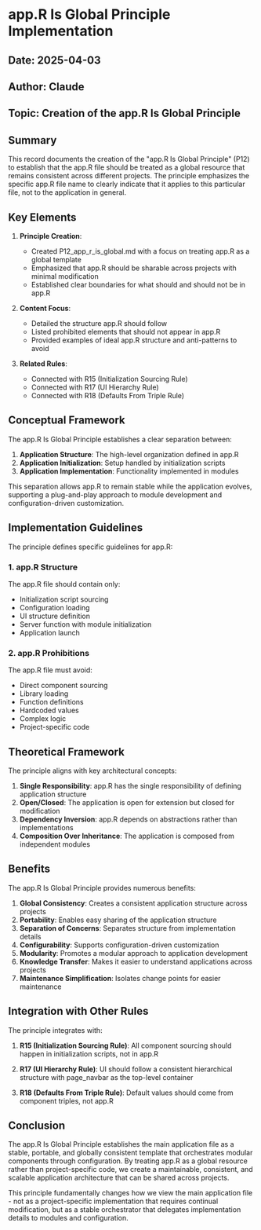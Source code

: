 # app.R Is Global Principle Implementation

## Date: 2025-04-03
## Author: Claude
## Topic: Creation of the app.R Is Global Principle

## Summary

This record documents the creation of the "app.R Is Global Principle" (P12) to establish that the app.R file should be treated as a global resource that remains consistent across different projects. The principle emphasizes the specific app.R file name to clearly indicate that it applies to this particular file, not to the application in general.

## Key Elements

1. **Principle Creation**:
   - Created P12_app_r_is_global.md with a focus on treating app.R as a global template
   - Emphasized that app.R should be sharable across projects with minimal modification
   - Established clear boundaries for what should and should not be in app.R

2. **Content Focus**:
   - Detailed the structure app.R should follow
   - Listed prohibited elements that should not appear in app.R
   - Provided examples of ideal app.R structure and anti-patterns to avoid

3. **Related Rules**:
   - Connected with R15 (Initialization Sourcing Rule)
   - Connected with R17 (UI Hierarchy Rule)
   - Connected with R18 (Defaults From Triple Rule)

## Conceptual Framework

The app.R Is Global Principle establishes a clear separation between:

1. **Application Structure**: The high-level organization defined in app.R
2. **Application Initialization**: Setup handled by initialization scripts
3. **Application Implementation**: Functionality implemented in modules

This separation allows app.R to remain stable while the application evolves, supporting a plug-and-play approach to module development and configuration-driven customization.

## Implementation Guidelines

The principle defines specific guidelines for app.R:

### 1. app.R Structure

The app.R file should contain only:
- Initialization script sourcing
- Configuration loading
- UI structure definition
- Server function with module initialization
- Application launch

### 2. app.R Prohibitions

The app.R file must avoid:
- Direct component sourcing
- Library loading
- Function definitions
- Hardcoded values
- Complex logic
- Project-specific code

## Theoretical Framework

The principle aligns with key architectural concepts:

1. **Single Responsibility**: app.R has the single responsibility of defining application structure
2. **Open/Closed**: The application is open for extension but closed for modification
3. **Dependency Inversion**: app.R depends on abstractions rather than implementations
4. **Composition Over Inheritance**: The application is composed from independent modules

## Benefits

The app.R Is Global Principle provides numerous benefits:

1. **Global Consistency**: Creates a consistent application structure across projects
2. **Portability**: Enables easy sharing of the application structure
3. **Separation of Concerns**: Separates structure from implementation details
4. **Configurability**: Supports configuration-driven customization
5. **Modularity**: Promotes a modular approach to application development
6. **Knowledge Transfer**: Makes it easier to understand applications across projects
7. **Maintenance Simplification**: Isolates change points for easier maintenance

## Integration with Other Rules

The principle integrates with:

1. **R15 (Initialization Sourcing Rule)**: All component sourcing should happen in initialization scripts, not in app.R

2. **R17 (UI Hierarchy Rule)**: UI should follow a consistent hierarchical structure with page_navbar as the top-level container

3. **R18 (Defaults From Triple Rule)**: Default values should come from component triples, not app.R

## Conclusion

The app.R Is Global Principle establishes the main application file as a stable, portable, and globally consistent template that orchestrates modular components through configuration. By treating app.R as a global resource rather than project-specific code, we create a maintainable, consistent, and scalable application architecture that can be shared across projects.

This principle fundamentally changes how we view the main application file - not as a project-specific implementation that requires continual modification, but as a stable orchestrator that delegates implementation details to modules and configuration.